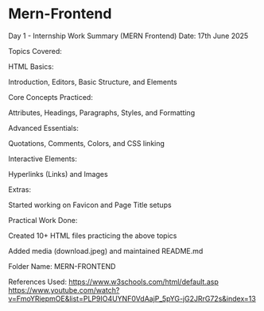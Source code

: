 # Mern-Frontend
Day 1 - Internship Work Summary (MERN Frontend)
Date: 17th June 2025

Topics Covered:

HTML Basics:

Introduction, Editors, Basic Structure, and Elements

Core Concepts Practiced:

Attributes, Headings, Paragraphs, Styles, and Formatting

Advanced Essentials:

Quotations, Comments, Colors, and CSS linking

Interactive Elements:

Hyperlinks (Links) and Images

Extras:

Started working on Favicon and Page Title setups

Practical Work Done:

Created 10+ HTML files practicing the above topics

Added media (download.jpeg) and maintained README.md

Folder Name: MERN-FRONTEND

 References Used:
https://www.w3schools.com/html/default.asp
https://www.youtube.com/watch?v=FmoYRiepmOE&list=PLP9IO4UYNF0VdAajP_5pYG-jG2JRrG72s&index=13